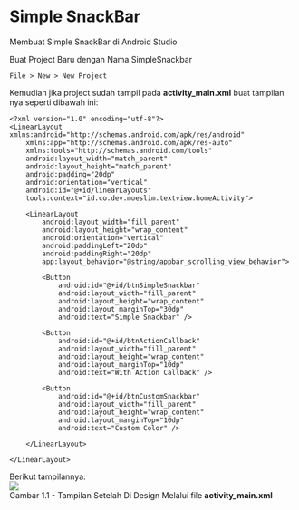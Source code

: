 # Simple SnackBar
Membuat Simple SnackBar di Android Studio<br />

Buat Project Baru dengan Nama SimpleSnackbar
```
File > New > New Project
```
Kemudian jika project sudah tampil pada <b>activity_main.xml</b> buat tampilan nya seperti dibawah ini:
```
<?xml version="1.0" encoding="utf-8"?>
<LinearLayout xmlns:android="http://schemas.android.com/apk/res/android"
    xmlns:app="http://schemas.android.com/apk/res-auto"
    xmlns:tools="http://schemas.android.com/tools"
    android:layout_width="match_parent"
    android:layout_height="match_parent"
    android:padding="20dp"
    android:orientation="vertical"
    android:id="@+id/linearLayouts"
    tools:context="id.co.dev.moeslim.textview.homeActivity">

    <LinearLayout
        android:layout_width="fill_parent"
        android:layout_height="wrap_content"
        android:orientation="vertical"
        android:paddingLeft="20dp"
        android:paddingRight="20dp"
        app:layout_behavior="@string/appbar_scrolling_view_behavior">

        <Button
            android:id="@+id/btnSimpleSnackbar"
            android:layout_width="fill_parent"
            android:layout_height="wrap_content"
            android:layout_marginTop="30dp"
            android:text="Simple Snackbar" />

        <Button
            android:id="@+id/btnActionCallback"
            android:layout_width="fill_parent"
            android:layout_height="wrap_content"
            android:layout_marginTop="10dp"
            android:text="With Action Callback" />

        <Button
            android:id="@+id/btnCustomSnackbar"
            android:layout_width="fill_parent"
            android:layout_height="wrap_content"
            android:layout_marginTop="10dp"
            android:text="Custom Color" />

    </LinearLayout>

</LinearLayout>
```
Berikut tampilannya:<br />
<img src="https://github.com/moeslimdecoded/simple-snackbar/blob/master/views.png" ><br />
Gambar 1.1 - Tampilan Setelah Di Design Melalui file <b>activity_main.xml</b><br />


